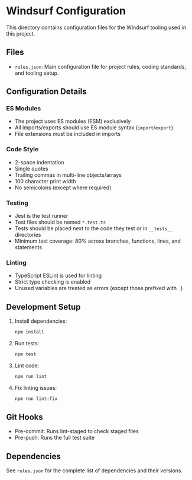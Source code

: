 # Windsurf Configuration

This directory contains configuration files for the Windsurf tooling used in this project.

## Files

- `rules.json`: Main configuration file for project rules, coding standards, and tooling setup.

## Configuration Details

### ES Modules
- The project uses ES modules (ESM) exclusively
- All imports/exports should use ES module syntax (`import`/`export`)
- File extensions must be included in imports

### Code Style
- 2-space indentation
- Single quotes
- Trailing commas in multi-line objects/arrays
- 100 character print width
- No semicolons (except where required)

### Testing
- Jest is the test runner
- Test files should be named `*.test.ts`
- Tests should be placed next to the code they test or in `__tests__` directories
- Minimum test coverage: 80% across branches, functions, lines, and statements

### Linting
- TypeScript ESLint is used for linting
- Strict type checking is enabled
- Unused variables are treated as errors (except those prefixed with `_`)

## Development Setup

1. Install dependencies:
   ```bash
   npm install
   ```

2. Run tests:
   ```bash
   npm test
   ```

3. Lint code:
   ```bash
   npm run lint
   ```

4. Fix linting issues:
   ```bash
   npm run lint:fix
   ```

## Git Hooks

- Pre-commit: Runs lint-staged to check staged files
- Pre-push: Runs the full test suite

## Dependencies

See `rules.json` for the complete list of dependencies and their versions.
